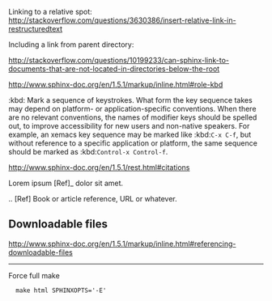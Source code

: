 Linking to a relative spot: http://stackoverflow.com/questions/3630386/insert-relative-link-in-restructuredtext


Including a link from parent directory:

http://stackoverflow.com/questions/10199233/can-sphinx-link-to-documents-that-are-not-located-in-directories-below-the-root




http://www.sphinx-doc.org/en/1.5.1/markup/inline.html#role-kbd

:kbd:
Mark a sequence of keystrokes. What form the key sequence takes may depend on platform- or application-specific conventions. When there are no relevant conventions, the names of modifier keys should be spelled out, to improve accessibility for new users and non-native speakers. For example, an xemacs key sequence may be marked like :kbd:`C-x C-f`, but without reference to a specific application or platform, the same sequence should be marked as :kbd:`Control-x Control-f`.



http://www.sphinx-doc.org/en/1.5.1/rest.html#citations

Lorem ipsum [Ref]_ dolor sit amet.

.. [Ref] Book or article reference, URL or whatever.



## Downloadable files

http://www.sphinx-doc.org/en/1.5.1/markup/inline.html#referencing-downloadable-files



----------


Force full make


      make html SPHINXOPTS='-E'
